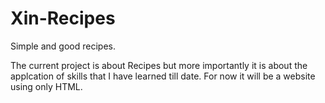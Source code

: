 # Xin-Recipes
Simple and good recipes.

The current project is about Recipes but more importantly it is about the applcation of skills that I have learned till date. For now it will be a website using only HTML.